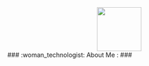 <div id="header" align="center">
  <img src="https://i.giphy.com/media/v1.Y2lkPTc5MGI3NjExZG1xMXdoM3J3cHR6ZHc2MXl1Z2U5bjl6eHR3YXpsaGMxamFxZDZ4NyZlcD12MV9pbnRlcm5hbF9naWZfYnlfaWQmY3Q9Zw/26tn33aiTi1jkl6H6/giphy.gif" width="100"/>
</div>
### :woman_technologist: About Me : ###
